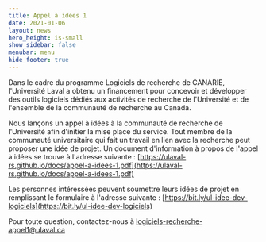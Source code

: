 ```yaml
---
title: Appel à idées 1
date: 2021-01-06
layout: news
hero_height: is-small
show_sidebar: false
menubar: menu
hide_footer: true
---
```


Dans le cadre du programme Logiciels de recherche de CANARIE,
l'Université Laval a obtenu un financement pour concevoir et développer
des outils logiciels dédiés aux activités de recherche de l'Université
et de l'ensemble de la communauté de recherche au Canada.

Nous lançons un appel à idées à la communauté de recherche de
l'Université afin d'initier la mise place du service.
Tout membre de la communauté universitaire qui fait un travail en lien
avec la recherche peut proposer une idée de projet.
Un document d'information à propos de l'appel à idées se trouve à
l'adresse suivante : [https://ulaval-rs.github.io/docs/appel-a-idees-1.pdf](https://ulaval-rs.github.io/docs/appel-a-idees-1.pdf)


Les personnes intéressées peuvent soumettre leurs idées de projet en
remplissant le formulaire à l'adresse suivante : [https://bit.ly/ul-idee-dev-logiciels](https://bit.ly/ul-idee-dev-logiciels)

Pour toute question, contactez-nous à [logiciels-recherche-appel1@ulaval.ca](mailto:logiciels-recherche-appel1@ulaval.ca)
